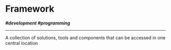 # Framework

***\#development \#programming***

---

A collection of solutions, tools and components that can be accessed in one central location
